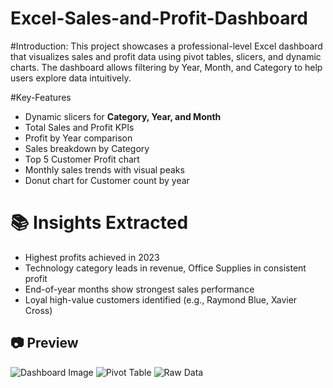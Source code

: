 # Excel-Sales-and-Profit-Dashboard
#Introduction:
This project showcases a professional-level Excel dashboard that visualizes sales and profit data using pivot tables, slicers, and dynamic charts. The dashboard allows filtering by Year, Month, and Category to help users explore data intuitively.


#Key-Features

- Dynamic slicers for **Category, Year, and Month**
- Total Sales and Profit KPIs
- Profit by Year comparison
- Sales breakdown by Category
- Top 5 Customer Profit chart
- Monthly sales trends with visual peaks
- Donut chart for Customer count by year

# 📚 Insights Extracted

- Highest profits achieved in 2023
- Technology category leads in revenue, Office Supplies in consistent profit
- End-of-year months show strongest sales performance
- Loyal high-value customers identified (e.g., Raymond Blue, Xavier Cross)

## 📷 Preview

![Dashboard Image](https://github.com/user-attachments/assets/0983b350-9712-4883-911b-36b7005e37ee)
![Pivot Table](https://github.com/user-attachments/assets/5d25a269-2276-4de4-a1c4-2fb37217e0e3)
![Raw Data](https://github.com/user-attachments/assets/aca8a325-db6d-41ff-8b81-aa9de36592a3)





